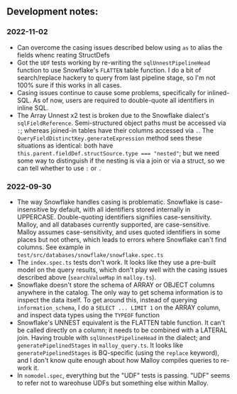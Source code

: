 ## Development notes:

### 2022-11-02
- Can overcome the casing issues described below using `as` to alias the fields whenc reating StructDefs
- Got the `UDF` tests working by re-writing the `sqlUnnestPipelineHead` function to use Snowflake's `FLATTEN` table function. I do a bit of search/replace hackery to query from last pipeline stage, so I'm not 100% sure if this works in all cases.
- Casing issues continue to cause some problems, specifically for inlined-SQL. As of now, users are required to double-quote all identifiers in inline SQL.
- The Array Unnest x2 test is broken due to the Snowflake dialect's `sqlFieldReference`. Semi-structured object paths must be accessed via `:`; whereas joined-in tables have their columns accessed via `.`. The `QueryFieldDistinctKey.generateExpression` method sees these situations as identical: both have `this.parent.fieldDef.structSource.type === "nested"`; but we need some way to distinguish if the nesting is via a join or via a struct, so we can tell whether to use `:` or `.`

### 2022-09-30
- The way Snowflake handles casing is problematic. Snowflake is case-insensitive by default, with all identifiers stored internally in UPPERCASE. Double-quoting identifiers signifiies case-sensitivity. Malloy, and all databases currently supported, are case-sensitive. Malloy assumes case-sensitivity, and uses quoted identifiers in some places but not others, which leads to errors where Snowflake can't find columns. See example in `test/src/databases/snowflake/snowflake.spec.ts`
- The `index.spec.ts` tests don't work. It looks like they use a pre-built model on the query results, which don't play well with the casing issues described above (`searchValueMap` in `malloy.ts`).
- Snowflake doesn't store the schema of ARRAY or OBJECT columns anywhere in the catalog. The only way to get schema information is to inspect the data itself. To get around this, instead of querying `information_schema`, I do a `SELECT ... LIMIT 1` on the ARRAY column, and inspect data types using the `TYPEOF` function
- Snowflake's UNNEST equivalent is the FLATTEN table function. It can't be called directly on a column; it needs to be combined with a LATERAL join. Having trouble with `sqlUnnestPipelineHead` in the dialect; and `generatePipelinedStages` in `malloy_query.ts`. It looks like `generatePipelinedStages` is BQ-specific (using the `replace` keyword), and I don't know quite enough about how Malloy compiles queries to re-work it.
- In `nomodel.spec`, everything but the "UDF" tests is passing. "UDF" seems to refer not to wareohuse UDFs but something else within Malloy.